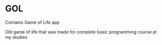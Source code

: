 # GOL
Contains Game of Life app

Old game of life that was made for complete basic programming course at my studies